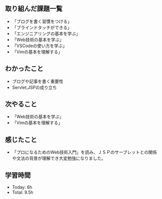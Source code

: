 ## 取り組んだ課題一覧
- 「ブログを書く習慣をつける」
- 「ブラインドタッチができる」
- 「エンジニアリングの基本を学ぶ」
- 「Web技術の基本を学ぶ」
- 「VSCodeの使い方を学ぶ」
- 「Vimの基本を理解する」

## わかったこと
 - ブログや記事を書く重要性
 - Servlet,JSPの成り立ち

## 次やること
- 「Web技術の基本を学ぶ」
- 「Vimの基本を理解する」

## 感じたこと
- 「プロになるためのWeb技術入門」を読み、ＪＳＰのサーブレットとの関係や文法の背景が理解でき大変勉強になりました。

## 学習時間
- Today: 6h
- Total: 9.5h